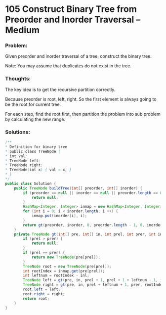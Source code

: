 # 105 Construct Binary Tree from Preorder and Inorder Traversal – Medium


### Problem:



Given preorder and inorder traversal of a tree, construct the binary tree.

Note:
You may assume that duplicates do not exist in the tree.


### Thoughts:



The key idea is to get the recursive partition correctly.

Because preorder is root, left, right. So the first element is always going to be the root for current tree.

For each step, find the root first, then partition the problem into sub problem by calculating the new range.


### Solutions:


```java
/**
* Definition for binary tree
* public class TreeNode {
* int val;
* TreeNode left;
* TreeNode right;
* TreeNode(int x) { val = x; }
* }
*/
public class Solution {
    public TreeNode buildTree(int[] preorder, int[] inorder) {
        if (preorder == null || inorder == null || preorder.length == 0 || inorder.length == 0 || preorder.length != inorder.length) {
            return null;
        }
        HashMap<Integer, Integer> inmap = new HashMap<Integer, Integer>();
        for (int i = 0; i < inorder.length; i ++) {
            inmap.put(inorder[i], i);
        }
        return gt(preorder, inorder, 0, preorder.length - 1, 0, inorder.length - 1, inmap);
    }
    private TreeNode gt(int[] pre, int[] in, int prel, int prer, int inl, int inr, HashMap<Integer, Integer> inmap) {
        if (prel > prer) {
            return null;
        }
        if (prel == prer) {
            return new TreeNode(pre[prel]);
        }
        TreeNode root = new TreeNode(pre[prel]);
        int rootIndex = inmap.get(pre[prel]);
        int leftnum = rootIndex - inl;
        TreeNode left = gt(pre, in, prel + 1, prel + 1 + leftnum - 1, inl, rootIndex - 1, inmap);
        TreeNode right = gt(pre, in, prel + leftnum + 1, prer, rootIndex + 1, inr, inmap);
        root.left = left;
        root.right = right;
        return root;
    }
} 
```